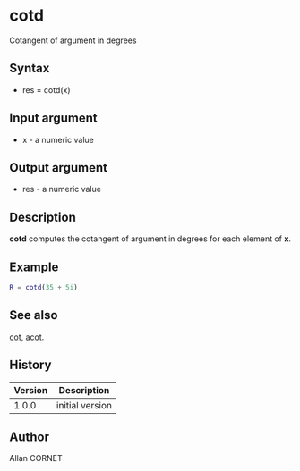 # cotd

Cotangent of argument in degrees

## Syntax

- res = cotd(x)

## Input argument

- x - a numeric value

## Output argument

- res - a numeric value

## Description

<b>cotd</b> computes the cotangent of argument in degrees for each element of <b>x</b>.

## Example

```matlab
R = cotd(35 + 5i)
```

## See also

[cot](cot.html), [acot](acot.html).

## History

| Version | Description     |
| ------- | --------------- |
| 1.0.0   | initial version |

## Author

Allan CORNET
